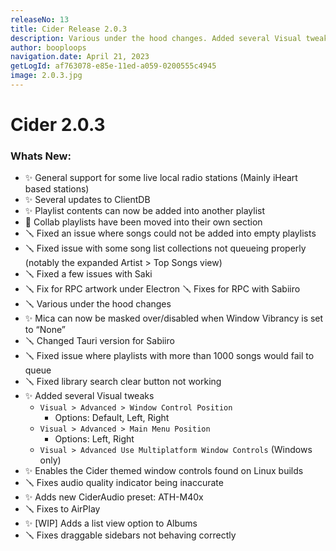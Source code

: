 ```yaml
---
releaseNo: 13
title: Cider Release 2.0.3
description: Various under the hood changes. Added several Visual tweaks. And much more!
author: booploops
navigation.date: April 21, 2023
getLogId: af763078-e85e-11ed-a059-0200555c4945
image: 2.0.3.jpg
---
```


# Cider 2.0.3

### Whats New:

- ✨ General support for some live local radio stations (Mainly iHeart based stations)
- ✨ Several updates to ClientDB
- ✨ Playlist contents can now be added into another playlist
- 📃 Collab playlists have been moved into their own section
- 🪛 Fixed an issue where songs could not be added into empty playlists
- 🪛 Fixed issue with some song list collections not queueing properly (notably the expanded Artist > Top Songs view)
- 🪛 Fixed a few issues with Saki
- 🪛 Fix for RPC artwork under Electron
  🪛 Fixes for RPC with Sabiiro
- 🪛 Various under the hood changes
- ✨ Mica can now be masked over/disabled when Window Vibrancy is set to “None”
- 🪛 Changed Tauri version for Sabiiro
- 🪛 Fixed issue where playlists with more than 1000 songs would fail to queue
- 🪛 Fixed library search clear button not working
- ✨ Added several Visual tweaks
  - `Visual > Advanced > Window Control Position`
    - Options: Default, Left, Right
  - `Visual > Advanced > Main Menu Position`
    - Options: Left, Right
  - `Visual > Advanced Use Multiplatform Window Controls` (Windows only)
- ✨ Enables the Cider themed window controls found on Linux builds
- 🪛 Fixes audio quality indicator being inaccurate
- ✨ Adds new CiderAudio preset: ATH-M40x
- 🪛 Fixes to AirPlay
- ✨ [WIP] Adds a list view option to Albums
- 🪛 Fixes draggable sidebars not behaving correctly
